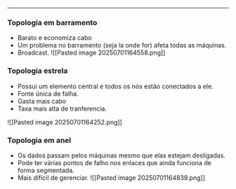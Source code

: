 
---

### **Topologia em barramento**
- Barato e economiza cabo
- Um problema no barramento (seja la onde for) afeta todas as máquinas.
- Broadcast.
![[Pasted image 20250701164558.png]]
### **Topologia estrela**
- Possui um elemento central e todos os nós estão conectados a ele.
- Fonte única de falha.
- Gasta mais cabo
- Taxa mais alta de tranferencia.

![[Pasted image 20250701164252.png]]
### **Topologia em anel**
- Os dados passam pelos máquinas mesmo que elas estejam desligadas.
- Pode ter várias pontos de falho nos enlaces que ainda funciona de forma segmentada.
- Mais difícil de gerenciar.
![[Pasted image 20250701164839.png]]



